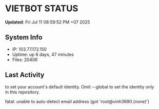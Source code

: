 # VIETBOT STATUS
**Updated**: Fri Jul 11 08:59:52 PM +07 2025

## System Info
- IP: 103.77.172.150
- Uptime: up 6 days, 47 minutes
- Files: 20406

## Last Activity

to set your account's default identity.
Omit --global to set the identity only in this repository.

fatal: unable to auto-detect email address (got 'root@vinh3690.(none)')
